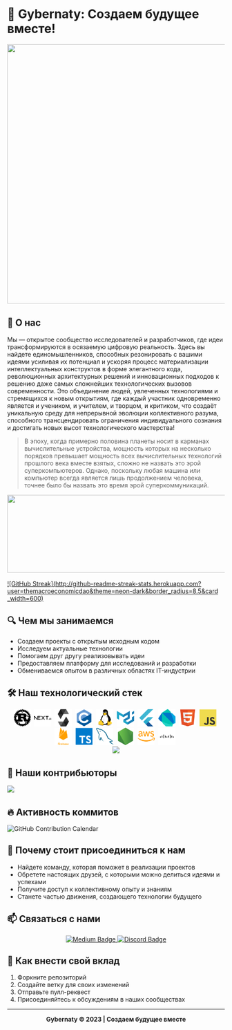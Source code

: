 # 🚀 Gybernaty: Создаем будущее вместе!

<div align="center">
  <img src="https://sun9-31.userapi.com/impg/-iRRU9522BX6DnuHPo39OoG76vopxGrQx1qFjA/Niuli_zEqNU.jpg?size=1280x910&quality=95&sign=c46165f9c5a2785c2b12f6d3ed6cee9e&type=album" height="600" width="1200"/> 
</div>

## 👋 О нас



Мы — открытое сообщество исследователей и разработчиков, где идеи трансформируются в осязаемую цифровую реальность. Здесь вы найдете единомышленников, способных резонировать с вашими идеями усиливая их потенциал и ускоряя процесс материализации интеллектуальных конструктов в форме элегантного кода, революционных архитектурных решений и инновационных подходов к решению даже самых сложнейших технологических вызовов современности. Это объединение людей, увлеченных технологиями и стремящихся к новым открытиям, где каждый участник одновременно является и учеником, и учителем, и творцом, и критиком, что создаёт уникальную среду для непрерывной эволюции коллективного разума, способного трансцендировать ограничения индивидуального сознания и достигать новых высот технологического мастерства!

> В эпоху, когда примерно половина планеты носит в карманах вычислительные устройства, мощность которых на несколько порядков превышает мощность всех вычислительных технологий прошлого века вместе взятых, сложно не назвать это эрой суперкомпьютеров. Однако, поскольку любая машина или компьютер всегда является лишь продолжением человека, точнее было бы назвать это время эрой суперкоммуникаций.

<div align="center">
  <img src="https://media.giphy.com/media/3oEdv1GbekAakxXO8g/giphy.gif" height="180" width="1200"/> 
</div>

[![GitHub Streak](http://github-readme-streak-stats.herokuapp.com?user=themacroeconomicdao&theme=neon-dark&border_radius=8.5&card _width=600)](https://git.io/streak-stats)

## 🔍 Чем мы занимаемся

- Создаем проекты с открытым исходным кодом
- Исследуем актуальные технологии
- Помогаем друг другу реализовывать идеи
- Предоставляем платформу для исследований и разработки
- Обмениваемся опытом в различных областях IT-индустрии

## 🛠️ Наш технологический стек

<div align="center">
  <img src="https://github.com/devicons/devicon/blob/master/icons/rust/rust-original.svg" title="Rust" alt="Rust" width="40" height="40"/>&nbsp;
  <img src="https://github.com/devicons/devicon/blob/master/icons/nextjs/nextjs-original-wordmark.svg" title="Next" alt="Next" width="40" height="40"/>&nbsp;
  <img src="https://github.com/devicons/devicon/blob/master/icons/solidity/solidity-original.svg" title="Solidity" alt="Solidity" width="40" height="40"/>&nbsp;
  <img src="https://github.com/devicons/devicon/blob/master/icons/c/c-original.svg" title="C" alt="C" width="40" height="40"/>&nbsp;
  <img src="https://github.com/devicons/devicon/blob/master/icons/linux/linux-original.svg" title="Linux" alt="Linux" width="40" height="40"/>&nbsp;
  <img src="https://github.com/devicons/devicon/blob/master/icons/materialui/materialui-original.svg" title="Material UI" alt="Material UI" width="40" height="40"/>&nbsp;
  <img src="https://github.com/devicons/devicon/blob/master/icons/flutter/flutter-original.svg" title="Flutter" alt="Flutter" width="40" height="40"/>&nbsp;
  <img src="https://github.com/devicons/devicon/blob/master/icons/dart/dart-original.svg" title="Dart" alt="Dart" width="40" height="40"/>&nbsp;
  <img src="https://github.com/devicons/devicon/blob/master/icons/html5/html5-original.svg" title="HTML5" alt="HTML" width="40" height="40"/>&nbsp;
  <img src="https://github.com/devicons/devicon/blob/master/icons/javascript/javascript-original.svg" title="JavaScript" alt="JavaScript" width="40" height="40"/>&nbsp;
  <img src="https://github.com/devicons/devicon/blob/master/icons/firebase/firebase-plain-wordmark.svg" title="Firebase" alt="Firebase" width="40" height="40"/>&nbsp;
  <img src="https://github.com/devicons/devicon/blob/master/icons/typescript/typescript-original.svg" title="Typescript" alt="Typescript" width="40" height="40"/>&nbsp;
  <img src="https://github.com/devicons/devicon/blob/master/icons/mysql/mysql-original.svg" title="MySQL" alt="MySQL" width="40" height="40"/>&nbsp;
  <img src="https://github.com/devicons/devicon/blob/master/icons/nodejs/nodejs-original.svg" title="NodeJS" alt="NodeJS" width="40" height="40"/>&nbsp;
  <img src="https://github.com/devicons/devicon/blob/master/icons/amazonwebservices/amazonwebservices-plain-wordmark.svg" title="AWS" alt="AWS" width="40" height="40"/>&nbsp;
  <img src="https://github.com/vorillaz/devicons/blob/master/!SVG/cisco.svg" title="Cisco" alt="Cisco" width="40" height="40"/>&nbsp;
</div>

<div align="center">
  <img src="https://media.giphy.com/media/d8iPm91TeShX4kHG69/giphy-downsized-large.gif" width="800"/> 
</div>

## 👥 Наши контрибьюторы

<a href="https://github.com/themacroeconomicdao/repo-name/graphs/contributors">
  <img src="https://contrib.rocks/image?repo=themacroeconomicdao/repo-name" />
</a>

## 🔥 Активность коммитов

![GitHub Contribution Calendar](https://ghchart.rshah.org/themacroeconomicdao)

## 🌟 Почему стоит присоединиться к нам

- Найдете команду, которая поможет в реализации проектов
- Обретете настоящих друзей, с которыми можно делиться идеями и успехами
- Получите доступ к коллективному опыту и знаниям
- Станете частью движения, создающего технологии будущего

## 📫 Связаться с нами

<div align="center">
  <a href="https://medium.com/@themacroeconomicdao">
    <img src="https://img.shields.io/badge/Medium-12100E?style=for-the-badge&logo=medium&logoColor=white" alt="Medium Badge"/>
  </a>
  
  <a href="https://discord.gg/XuFSY2ESGe">
    <img src="https://img.shields.io/badge/Discord-7289DA?style=for-the-badge&logo=discord&logoColor=white" alt="Discord Badge"/>
  </a>
</div>

## 🤝 Как внести свой вклад

1. Форкните репозиторий
2. Создайте ветку для своих изменений
3. Отправьте пулл-реквест
4. Присоединяйтесь к обсуждениям в наших сообществах

---

<div align="center">
  <b>Gybernaty © 2023 | Создаем будущее вместе</b>
</div>
